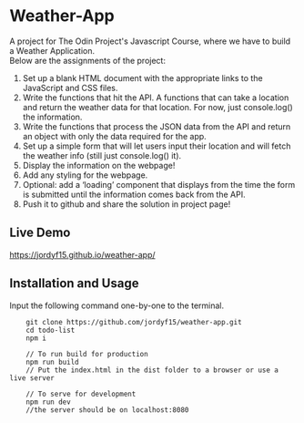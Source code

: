# Weather-App
A project for The Odin Project's Javascript Course, where we have to build a Weather Application.  
Below are the assignments of the project:  
1. Set up a blank HTML document with the appropriate links to the JavaScript and CSS files.  
2. Write the functions that hit the API. A functions that can take a location and return the weather data for that location. For now, just console.log() the information.  
3. Write the functions that process the JSON data from the API and return an object with only the data required for the app.  
4. Set up a simple form that will let users input their location and will fetch the weather info (still just console.log() it).
5. Display the information on the webpage!
6. Add any styling for the webpage.
7. Optional: add a ‘loading’ component that displays from the time the form is submitted until the information comes back from the API.
8. Push it to github and share the solution in project page!

## Live Demo
https://jordyf15.github.io/weather-app/

## Installation and Usage
Input the following command one-by-one to the terminal.
```
    git clone https://github.com/jordyf15/weather-app.git
    cd todo-list
    npm i

    // To run build for production
    npm run build
    // Put the index.html in the dist folder to a browser or use a live server
    
    // To serve for development
    npm run dev
    //the server should be on localhost:8080
```